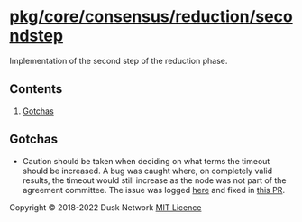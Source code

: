 # [pkg/core/consensus/reduction/secondstep](./pkg/core/consensus/reduction/secondstep)

Implementation of the second step of the reduction phase.

<!-- ToC start -->
##  Contents

   1. [Gotchas](#gotchas)
<!-- ToC end -->

## Gotchas

- Caution should be taken when deciding on what terms the timeout should be
  increased. A bug was caught where, on completely valid results, the timeout
  would still increase as the node was not part of the agreement committee. The
  issue was
  logged [here](https://github.com/dusk-network/dusk-blockchain/issues/700) and
  fixed in [this PR](https://github.com/dusk-network/dusk-blockchain/pull/650).

Copyright © 2018-2022 Dusk Network
[MIT Licence](https://github.com/dusk-network/dusk-blockchain/blob/master/LICENSE)
